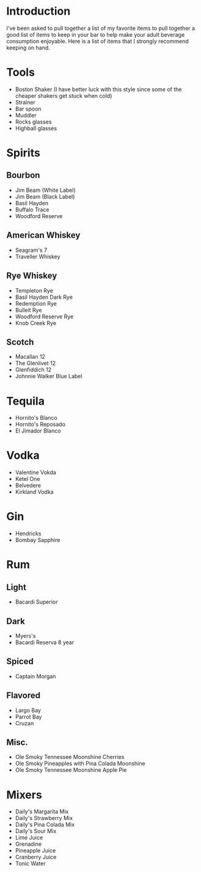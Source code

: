 # Introduction
I've been asked to pull together a list of my favorite items to pull together a good list of items to keep in your bar to help make your adult beverage consumption enjoyable. Here is a list of items that I strongly recommend keeping on hand.

# Tools
- Boston Shaker (I have better luck with this style since some of the cheaper shakers get stuck when cold)
- Strainer
- Bar spoon
- Muddler
- Rocks glasses
- Highball glasses

# Spirits
## Bourbon
- Jim Beam (White Label)
- Jim Beam (Black Label)
- Basil Hayden
- Buffalo Trace
- Woodford Reserve

## American Whiskey
- Seagram's 7
- Traveller Whiskey

## Rye Whiskey
- Templeton Rye
- Basil Hayden Dark Rye
- Redemption Rye
- Bulleit Rye
- Woodford Reserve Rye
- Knob Creek Rye

## Scotch
- Macallan 12
- The Glenlivet 12
- Glenfiddich 12
- Johnnie Walker Blue Label

# Tequila
- Hornito's Blanco
- Hornito's Reposado
- El Jimador Blanco

# Vodka
- Valentine Vokda
- Ketel One
- Belvedere
- Kirkland Vodka

# Gin
- Hendricks
- Bombay Sapphire

# Rum
## Light
- Bacardi Superior
## Dark
- Myers's
- Bacardi Reserva 8 year
## Spiced
- Captain Morgan
## Flavored
- Largo Bay
- Parrot Bay
- Cruzan

## Misc.
- Ole Smoky Tennessee Moonshine Cherries
- Ole Smoky Pineapples with Pina Colada Moonshine
- Ole Smoky Tennessee Moonshine Apple Pie

# Mixers
- Daily's Margarita Mix
- Daily's Strawberry Mix
- Daily's Pina Colada Mix
- Daily's Sour Mix
- Lime Juice
- Grenadine
- Pineapple Juice
- Cranberry Juice
- Tonic Water
